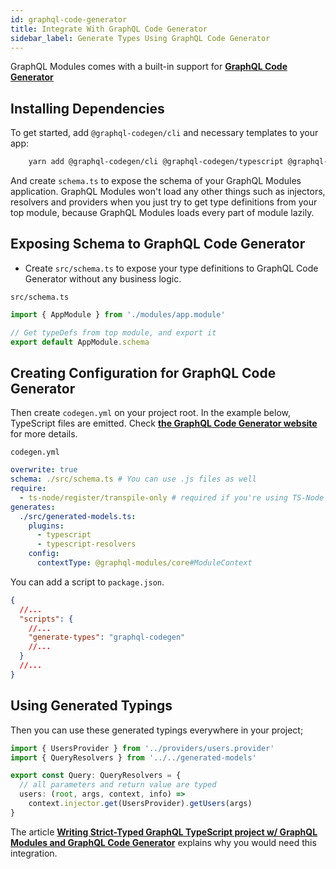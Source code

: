 ```yaml
---
id: graphql-code-generator
title: Integrate With GraphQL Code Generator
sidebar_label: Generate Types Using GraphQL Code Generator
---
```


GraphQL Modules comes with a built-in support for **[GraphQL Code Generator](https://graphql-code-generator.com)**

## Installing Dependencies

To get started, add `@graphql-codegen/cli` and necessary templates to your app:

```bash
    yarn add @graphql-codegen/cli @graphql-codegen/typescript @graphql-codegen/typescript-resolvers
```

And create `schema.ts` to expose the schema of your GraphQL Modules application.
GraphQL Modules won't load any other things such as injectors, resolvers and providers when you just try to get type definitions from your top module, because GraphQL Modules loads every part of module lazily.

## Exposing Schema to GraphQL Code Generator

- Create `src/schema.ts` to expose your type definitions to GraphQL Code Generator without any business logic.

`src/schema.ts`

```ts
import { AppModule } from './modules/app.module'

// Get typeDefs from top module, and export it
export default AppModule.schema
```

## Creating Configuration for GraphQL Code Generator

Then create `codegen.yml` on your project root.
In the example below, TypeScript files are emitted.
Check **[the GraphQL Code Generator website](https://graphql-code-generator.com/)** for more details.

`codegen.yml`

```yaml
overwrite: true
schema: ./src/schema.ts # You can use .js files as well
require:
  - ts-node/register/transpile-only # required if you're using TS-Node
generates:
  ./src/generated-models.ts:
    plugins:
      - typescript
      - typescript-resolvers
    config:
      contextType: @graphql-modules/core#ModuleContext
```

You can add a script to `package.json`.

```json
{
  //...
  "scripts": {
    //...
    "generate-types": "graphql-codegen"
    //...
  }
  //...
}
```

## Using Generated Typings

Then you can use these generated typings everywhere in your project;

```ts
import { UsersProvider } from '../providers/users.provider'
import { QueryResolvers } from '../../generated-models'

export const Query: QueryResolvers = {
  // all parameters and return value are typed
  users: (root, args, context, info) =>
    context.injector.get(UsersProvider).getUsers(args)
}
```

The article **[Writing Strict-Typed GraphQL TypeScript project w/ GraphQL Modules and GraphQL Code Generator](https://medium.com/p/c22f6caa17b8)** explains why you would need this integration.
